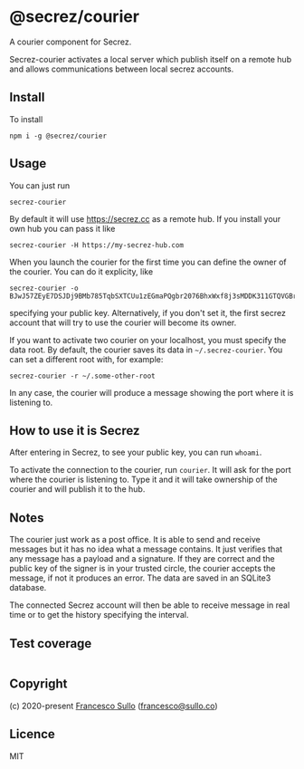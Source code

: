 # @secrez/courier

A courier component for Secrez.

Secrez-courier activates a local server which publish itself on a remote hub and allows communications between local secrez accounts. 

## Install

To install
```
npm i -g @secrez/courier
```

## Usage

You can just run
```
secrez-courier
```
By default it will use https://secrez.cc as a remote hub. If you install your own hub you can pass it like
```
secrez-courier -H https://my-secrez-hub.com
```
When you launch the courier for the first time you can define the owner of the courier. You can do it explicity, like
```
secrez-courier -o BJwJ57ZEyE7DSJDj9BMb785TqbSXTCUu1zEGmaPQgbr2076BhxWxf8j3sMDDK311GTQVGBrfMqUepiWV7HL56FbeL
```
specifying your public key. Alternatively, if you don't set it, the first secrez account that will try to use the courier will become its owner.

If you want to activate two courier on your localhost, you must specify the data root. By default, the courier saves its data in `~/.secrez-courier`. You can set a different root with, for example:
```
secrez-courier -r ~/.some-other-root
```

In any case, the courier will produce a message showing the port where it is listening to.

## How to use it is Secrez

After entering in Secrez, to see your public key, you can run `whoami`.

To activate the connection to the courier, run `courier`. It will ask for the port where the courier is listening to. Type it and it will take ownership of the courier and will publish it to the hub.
 
## Notes

The courier just work as a post office. It is able to send and receive messages but it has no idea what a message contains. It just verifies that any message has a payload and a signature. If they are correct and the public key of the signer is in your trusted circle, the courier accepts the message, if not it produces an error. The data are saved in an SQLite3 database.

The connected Secrez account will then be able to receive message in real time or to get the history specifying the interval.


## Test coverage

```

```
## Copyright

(c) 2020-present [Francesco Sullo](https://francesco.sullo.co) (<francesco@sullo.co>)

## Licence

MIT

